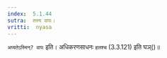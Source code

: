 ```yaml
---
index:  5.1.44
sutra:  तस्य वापः।
vritti:  nyasa
---
```


`अप्यतेऽस्मिन्? वापः` इति। अधिकरणसाधनः `हलश्च` (3.3.121) इति घञ्()॥
